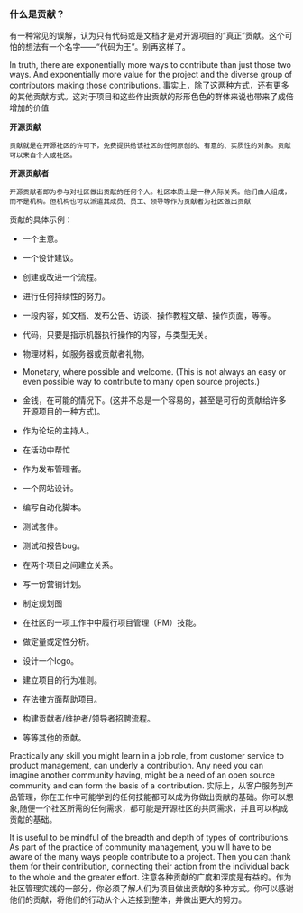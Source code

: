 ### 什么是贡献？

有一种常见的误解，认为只有代码或是文档才是对开源项目的“真正”贡献。这个可怕的想法有一个名字——“代码为王”。别再这样了。

In truth, there are exponentially more ways to contribute than just those two ways. And
exponentially more value for the project and the diverse group of contributors making those
contributions.
事实上，除了这两种方式，还有更多的其他贡献方式。这对于项目和这些作出贡献的形形色色的群体来说也带来了成倍增加的价值

**开源贡献**

```
贡献就是在开源社区的许可下，免费提供给该社区的任何原创的、有意的、实质性的对象。贡献可以来自个人或社区。
```

**开源贡献者**

```
开源贡献者即为参与对社区做出贡献的任何个人。社区本质上是一种人际关系。他们由人组成，而不是机构。但机构也可以派遣其成员、员工、领导等作为贡献者为社区做出贡献
```

贡献的具体示例：

- 一个主意。

- 一个设计建议。

- 创建或改进一个流程。

- 进行任何持续性的努力。

- 一段内容，如文档、发布公告、访谈、操作教程文章、操作页面，等等。

- 代码，只要是指示机器执行操作的内容，与类型无关。


- 物理材料，如服务器或贡献者礼物。
- Monetary, where possible and welcome. (This is not always an easy or even possible way to
    contribute to many open source projects.)
- 金钱，在可能的情况下。(这并不总是一个容易的，甚至是可行的贡献给许多开源项目的一种方式)。
- 作为论坛的主持人。
- 在活动中帮忙
- 作为发布管理者。
- 一个网站设计。
- 编写自动化脚本。
- 测试套件。
- 测试和报告bug。
- 在两个项目之间建立关系。
- 写一份营销计划。
- 制定规划图
- 在社区的一项工作中中履行项目管理（PM）技能。
- 做定量或定性分析。
- 设计一个logo。
- 建立项目的行为准则。
- 在法律方面帮助项目。
- 构建贡献者/维护者/领导者招聘流程。
- 等等其他的贡献。

Practically any skill you might learn in a job role, from customer service to product management,
can underly a contribution. Any need you can imagine another community having, might be a need
of an open source community and can form the basis of a contribution.
实际上，从客户服务到产品管理，你在工作中可能学到的任何技能都可以成为你做出贡献的基础。你可以想象,随便一个社区所需的任何需求，都可能是开源社区的共同需求，并且可以构成贡献的基础。

It is useful to be mindful of the breadth and depth of types of contributions. As part of the practice
of community management, you will have to be aware of the many ways people contribute to a
project. Then you can thank them for their contribution, connecting their action from the
individual back to the whole and the greater effort.
注意各种贡献的广度和深度是有益的。作为社区管理实践的一部分，你必须了解人们为项目做出贡献的多种方式。你可以感谢他们的贡献，将他们的行动从个人连接到整体，并做出更大的努力。
